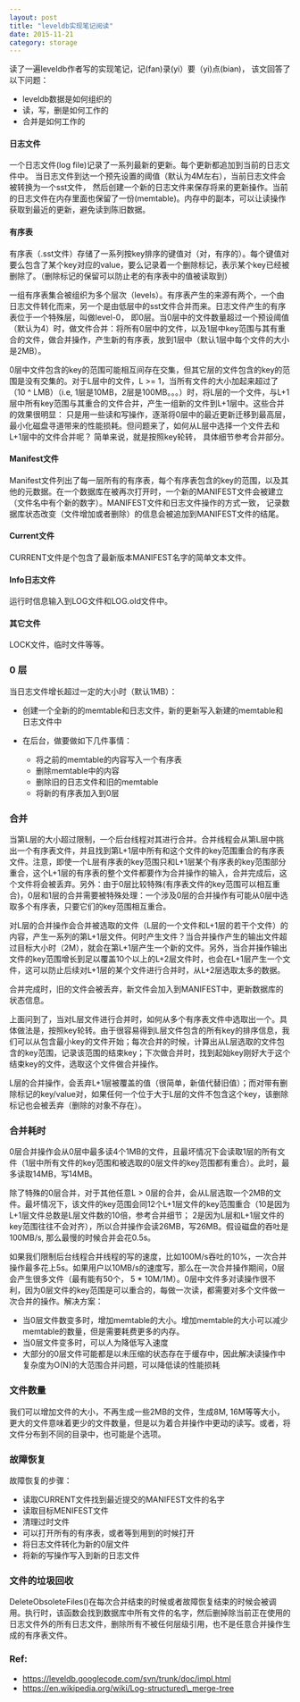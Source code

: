```yaml
---
layout: post
title: "leveldb实现笔记阅读"
date: 2015-11-21
category: storage
---
```


读了一遍leveldb作者写的实现笔记，记(fan)录(yi）要（yi)点(bian)， 该文回答了以下问题：

- leveldb数据是如何组织的
- 读，写，删是如何工作的
- 合并是如何工作的

#### __日志文件__ ####

一个日志文件(log file)记录了一系列最新的更新。每个更新都追加到当前的日志文件中。 当日志文件到达一个预先设置的阈值（默认为4M左右），当前日志文件会被转换为一个sst文件， 然后创建一个新的日志文件来保存将来的更新操作。当前的日志文件在内存里面也保留了一份(memtable)。内存中的副本，可以让读操作获取到最近的更新，避免读到陈旧数据。

#### __有序表__ ####

有序表（.sst文件）存储了一系列按key排序的键值对（对，有序的）。每个键值对要么包含了某个key对应的value，要么记录着一个删除标记，表示某个key已经被删除了。（删除标记的保留可以防止老的有序表中的值被读取到）

一组有序表集合被组织为多个层次（levels）。有序表产生的来源有两个，一个由日志文件转化而来，另一个是由低层中的sst文件合并而来。日志文件产生的有序表位于一个特殊层，叫做level-0， 即0层。当0层中的文件数量超过一个预设阈值（默认为4）时，做文件合并：将所有0层中的文件，以及1层中key范围与其有重合的文件，做合并操作，产生新的有序表，放到1层中（默认1层中每个文件的大小是2MB）。

0层中文件包含的key的范围可能相互间存在交集，但其它层的文件包含的key的范围是没有交集的。对于L层中的文件，L >= 1，当所有文件的大小加起来超过了（10 ^ LMB）（i.e, 1层是10MB，2层是100MB。。。）时，将L层的一个文件，与L+1层中所有key范围与其重合的文件合并，产生一组新的文件到L+1层中。这些合并的效果很明显： 只是用一些读和写操作，逐渐将0层中的最近更新迁移到最高层，最小化磁盘寻道带来的性能损耗。但问题来了，如何从L层中选择一个文件去和L+1层中的文件合并呢？ 简单来说，就是按照key轮转， 具体细节参考合并部分。

#### __Manifest文件__ ####

Manifest文件列出了每一层所有的有序表，每个有序表包含的key的范围，以及其他的元数据。在一个数据库在被再次打开时，一个新的MANIFEST文件会被建立（文件名中有个新的数字）。MANIFEST文件和日志文件操作的方式一致， 记录数据库状态改变（文件增加或者删除）的信息会被追加到MANIFEST文件的结尾。

#### __Current文件__ ####

CURRENT文件是个包含了最新版本MANIFEST名字的简单文本文件。

#### __Info日志文件__ ####

运行时信息输入到LOG文件和LOG.old文件中。

#### __其它文件__ ####

LOCK文件，临时文件等等。

### __0 层__ ###

当日志文件增长超过一定的大小时（默认1MB）：

* 创建一个全新的的memtable和日志文件，新的更新写入新建的memtable和日志文件中
* 在后台，做要做如下几件事情：

    - 将之前的memtable的内容写入一个有序表
    - 删除memtable中的内容
    - 删除旧的日志文件和旧的memtable
    - 将新的有序表加入到0层

### __合并__ ###

当第L层的大小超过限制，一个后台线程对其进行合并。合并线程会从第L层中挑出一个有序表文件，并且找到第L+1层中所有和这个文件的key范围重合的有序表文件。注意，即使一个L层有序表的key范围只和L+1层某个有序表的key范围部分重合，这个L+1层的有序表的整个文件都要作为合并操作的输入，合并完成后，这个文件将会被丢弃。另外：由于0层比较特殊(有序表文件的key范围可以相互重合)，0层和1层的合并需要被特殊处理：一个涉及0层的合并操作有可能从0层中选取多个有序表，只要它们的key范围相互重合。

对L层的合并操作会合并被选取的文件（L层的一个文件和L+1层的若干个文件）的内容，产生一系列的第L+1层文件。何时产生文件？当合并操作产生的输出文件超过目标大小时（2M），就会在第L+1层产生一个新的文件。另外，当合并操作输出文件的key范围增长到足以覆盖10个以上的L+2层文件时，也会在L+1层产生一个文件，这可以防止后续对L+1层的某个文件进行合并时，从L+2层选取太多的数据。

合并完成时，旧的文件会被丢弃，新文件会加入到MANIFEST中，更新数据库的状态信息。

上面问到了，当对L层文件进行合并时，如何从多个有序表文件中选取出一个。具体做法是，按照key轮转。由于很容易得到L层文件包含的所有key的排序信息，我们可以从包含最小key的文件开始；每次合并的时候，计算出从L层选取的文件包含的key范围，记录该范围的结束key；下次做合并时，找到起始key刚好大于这个结束key的文件，选取这个文件做合并操作。

L层的合并操作，会丢弃L+1层被覆盖的值（很简单，新值代替旧值）；而对带有删除标记的key/value对，如果任何一个位于大于L层的文件不包含这个key，该删除标记也会被丢弃（删除的对象不存在）。

### __合并耗时__ ##

0层合并操作会从0层中最多读4个1MB的文件，且最坏情况下会读取1层的所有文件（1层中所有文件的key范围和被选取的0层文件的key范围都有重合）。此时，最多读取14MB，写14MB。

除了特殊的0层合并，对于其他任意L > 0层的合并，会从L层选取一个2MB的文件。最坏情况下，该文件的key范围会同12个L+1层文件的key范围重合（10是因为L+1层文件总数是L层文件数的10倍，参考合并细节； 2是因为L层和L+1层文件的key范围往往不会对齐），所以合并操作会读26MB，写26MB。假设磁盘的吞吐是100MB/s, 那么最慢的时候合并会花0.5s。

如果我们限制后台线程合并线程的写的速度，比如100M/s吞吐的10%，一次合并操作最多花上5s。如果用户以10MB/s的速度写，那么在一次合并操作期间，0层会产生很多文件（最有能有50个， 5 * 10M/1M）。0层中文件多对读操作很不利，因为0层文件的key范围是可以重合的，每做一次读，都需要对多个文件做一次合并的操作。解决方案：

- 当0层文件数变多时，增加memtable的大小。增加memtable的大小可以减少memtable的数量，但是需要耗费更多的内存。
- 当0层文件变多时，可以人为降低写入速度
- 大部分的0层文件可能都是以未压缩的状态存在于缓存中，因此解决读操作中复杂度为O(N)的大范围合并问题，可以降低读的性能损耗

### __文件数量__ ###

我们可以增加文件的大小，不再生成一些2MB的文件，生成8M, 16M等等大小，更大的文件意味着更少的文件数量，但是以为着合并操作中更动的读写。或者，将文件分布到不同的目录中，也可能是个选项。

### __故障恢复__ ###

故障恢复的步骤：

- 读取CURRENT文件找到最近提交的MANIFEST文件的名字
- 读取目标MENIFEST文件
- 清理过时文件
- 可以打开所有的有序表，或者等到用到的时候打开
- 将日志文件转化为新的0层文件
- 将新的写操作写入到新的日志文件

### __文件的垃圾回收__ ###

DeleteObsoleteFiles()在每次合并结束的时候或者故障恢复结束的时候会被调用。执行时，该函数会找到数据库中所有文件的名字，然后删掉除当前正在使用的日志文件外的所有日志文件，删除所有不被任何层级引用，也不是任意合并操作生成的有序表文件。

### Ref: ###

 - https://leveldb.googlecode.com/svn/trunk/doc/impl.html 
 - https://en.wikipedia.org/wiki/Log-structured\_merge-tree



